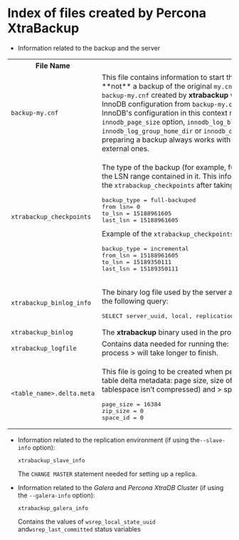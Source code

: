 # Index of files created by Percona XtraBackup


* Information related to the backup and the server

<table>
    <tr>
        <th>File Name</th>
        <th>Description</th>
    </tr>
    <tr>
        <td><code><span class="pre">backup-my.cnf</span></code></td>
        <td> This file contains information to start the mini instance 
of InnoDB during the <code><span 
class="pre">--prepare</span></code>. 
This 
**not** a 
backup of the original <code><span class="pre">my.cnf</span></code>. The 
InnoDB configuration is 
read from 
the file <code><span class="pre">backup-my.cnf</span></code> created by 
<b>xtrabackup</b> when the backup was made. The <code><span 
class="pre">--prepare</span></code> uses InnoDB 
configuration from <code><span class="pre">backup-my.cnf</span></code> 
by default, or from <code><span 
class="pre">--defaults-file</span></code>, if specified. The InnoDB's configuration in this context means server variables that affect dataformat, i.e. <code><span class="pre">innodb_page_size</span></code> option, <code><span class="pre">innodb_log_block_size</span></code>, etc. Location-related variables, like <code><span class="pre">innodb_log_group_home_dir</span></code> or <code><span class="pre">innodb_data_file_path</span></code> are always ignored by <code><span class="pre">--prepare</span></code>, so preparing a backup always works with data files from the back directory, rather than any external ones.    </td></tr>
    <tr>
        <td><code><span class="pre">xtrabackup_checkpoints</span></code
></td><td><p>The type of the backup (for example, full or incremental), 
its state (for example, prepared) and the LSN range contained in it. 
This information is used for incremental backups. Example of the 
<code><span class="pre">xtrabackup_checkpoints</span></code> after 
taking a full backup:</p><div class="highlight-text"><div 
class="highlight"><pre><span></span>backup_type = full-backuped
from lsn= 0
to_lsn = 15188961605
last_lsn = 15188961605
</pre></div>
</div>
Example of the <code><span 
class="pre">xtrabackup_checkpoints</span></code> after taking an 
incremental backup:</p>
<div class="last highlight-text"><div class="highlight"><pre><span></span>backup_type = incremental
from_lsn = 15188961605
to_lsn = 15189350111
last_lsn = 15189350111
</pre></div>
</div></td></tr>
<tr>
       <td> <code><span 
class="pre">xtrabackup_binlog_info</span></code
></td>
        <td><p>The binary log file used by the server and its position at the moment of the backup. A result of the following query:</p>
        <div class="first last highlight-mysql"><div class="highlight"><pre><span></span><span class="k">SELECT</span> <span class="n">server_uuid</span><span class="p">,</span> <span class="n">local</span><span class="p">,</span> <span class="n">replication</span><span class="p">,</span> <span class="n">storage_engines</span> <span class="k">FROM</span> <span class="n">performance_schema</span><span class="p">.</span><span class="n">log_status</span><span class="p">;</span>
</pre></div>
</div>

</td></tr>
<tr><td><code><span 
class="pre">xtrabackup_binlog</span></code
></td>
<td>The <b>xtrabackup</b> binary used in the process.
</td></tr>
<tr><td><code><span 
class="pre">xtrabackup_logfile</span></code
></td>
<td>Contains data needed for running the: <code><span 
class="pre">--prepare</span></code>.
>     The bigger this file is the <code><span 
class="pre">--prepare</span></code> process
>     will take longer to finish.
</td></tr>
<tr><td><code><span 
class="pre">&lt;table_name&gt;.delta.meta</span></code
></td>
<td><p>This file is going to be created when performing the incremental 
backup.
>     It contains the per-table delta metadata: page size, size of compressed
>     page (if the value is 0 it means the tablespace isn’t compressed) and
>     space id. Example of this file:</p>
<div class="last highlight-text"><div class="highlight"><pre><span></span>page_size = 16384
zip_size = 0
space_id = 0
</pre></div>
</div>
</td></tr>
</table>

* Information related to the replication environment (if using the`--slave-info` option):

    `xtrabackup_slave_info`

    The `CHANGE MASTER` statement needed for setting up a replica.

* Information related to the *Galera* and *Percona XtraDB Cluster* (if using the `--galera-info` option):

    `xtrabackup_galera_info`
   
    Contains the values of `wsrep_local_state_uuid` and`wsrep_last_committed` status variables
